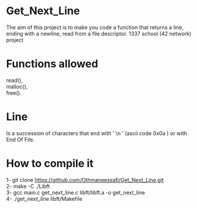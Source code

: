 # Get_Next_Line
The aim of this project is to make you code a function that returns a line, ending with a newline, read from a file descriptor. 1337 school (42 network) project

# Functions allowed
read(),<br/> malloc(),<br/> free().

# Line
Is a succession of characters that end with ’ \n ’ (ascii code 0x0a ) or with End Of File.

# How to compile it
1- git clone https://github.com/Othmaneessafi/Get_Next_Line.git<br/>
2- make -C ./Libft<br/>
3- gcc main.c get_next_line.c libft/libft.a -o get_next_line<br/>
4- ./get_next_line libft/Makefile
